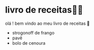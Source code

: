 # livro de receitas:man_cook:

olá ! bem vindo ao meu livro de receitas :wave:

- strogonoff de frango
- pavê
- bolo de cenoura
